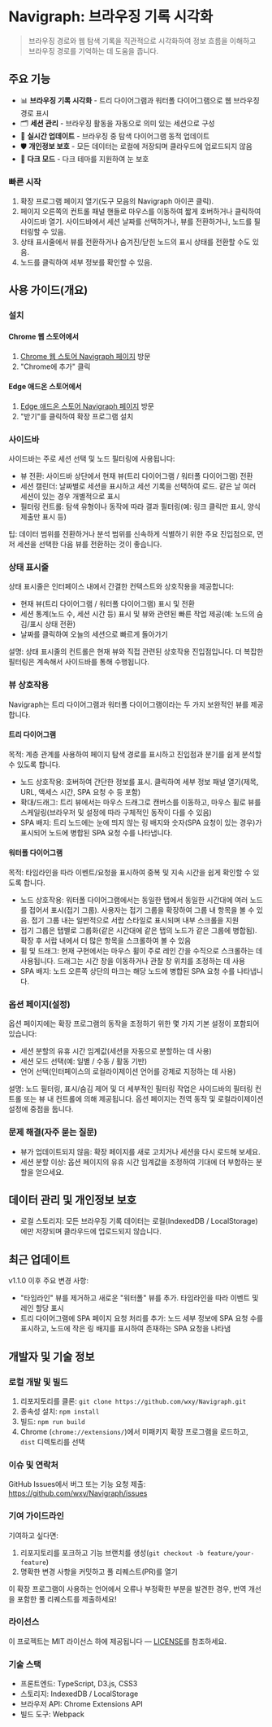 Navigraph: 브라우징 기록 시각화
===

> 브라우징 경로와 웹 탐색 기록을 직관적으로 시각화하여 정보 흐름을 이해하고 브라우징 경로를 기억하는 데 도움을 줍니다.

## 주요 기능

- 📊 **브라우징 기록 시각화** - 트리 다이어그램과 워터폴 다이어그램으로 웹 브라우징 경로 표시
- 🗂️ **세션 관리** - 브라우징 활동을 자동으로 의미 있는 세션으로 구성
- 🔄 **실시간 업데이트** - 브라우징 중 탐색 다이어그램 동적 업데이트
- 🛡️ **개인정보 보호** - 모든 데이터는 로컬에 저장되며 클라우드에 업로드되지 않음
- 🌙 **다크 모드** - 다크 테마를 지원하여 눈 보호

### 빠른 시작

1. 확장 프로그램 페이지 열기(도구 모음의 Navigraph 아이콘 클릭).
2. 페이지 오른쪽의 컨트롤 패널 핸들로 마우스를 이동하여 짧게 호버하거나 클릭하여 사이드바 열기. 사이드바에서 세션 날짜를 선택하거나, 뷰를 전환하거나, 노드를 필터링할 수 있음.
3. 상태 표시줄에서 뷰를 전환하거나 숨겨진/닫힌 노드의 표시 상태를 전환할 수도 있음.
4. 노드를 클릭하여 세부 정보를 확인할 수 있음.

## 사용 가이드(개요)

### 설치

#### Chrome 웹 스토어에서

1. [Chrome 웹 스토어 Navigraph 페이지](https://chrome.google.com/webstore/detail/navigraph/jfjgdldpgmnhclffkkcnbhleijeopkhi) 방문
2. "Chrome에 추가" 클릭

#### Edge 애드온 스토어에서

1. [Edge 애드온 스토어 Navigraph 페이지](https://microsoftedge.microsoft.com/addons/detail/ibcpeknflplfaljendadfkhmflhfnhdh) 방문
2. "받기"를 클릭하여 확장 프로그램 설치

### 사이드바

사이드바는 주로 세션 선택 및 노드 필터링에 사용됩니다:

- 뷰 전환: 사이드바 상단에서 현재 뷰(트리 다이어그램 / 워터폴 다이어그램) 전환
- 세션 캘린더: 날짜별로 세션을 표시하고 세션 기록을 선택하여 로드. 같은 날 여러 세션이 있는 경우 개별적으로 표시
- 필터링 컨트롤: 탐색 유형이나 동작에 따라 결과 필터링(예: 링크 클릭만 표시, 양식 제출만 표시 등)

팁: 데이터 범위를 전환하거나 분석 범위를 신속하게 식별하기 위한 주요 진입점으로, 먼저 세션을 선택한 다음 뷰를 전환하는 것이 좋습니다.

### 상태 표시줄

상태 표시줄은 인터페이스 내에서 간결한 컨텍스트와 상호작용을 제공합니다:

- 현재 뷰(트리 다이어그램 / 워터폴 다이어그램) 표시 및 전환
- 세션 통계(노드 수, 세션 시간 등) 표시 및 뷰와 관련된 빠른 작업 제공(예: 노드의 숨김/표시 상태 전환)
- 날짜를 클릭하여 오늘의 세션으로 빠르게 돌아가기

설명: 상태 표시줄의 컨트롤은 현재 뷰와 직접 관련된 상호작용 진입점입니다. 더 복잡한 필터링은 계속해서 사이드바를 통해 수행됩니다.

### 뷰 상호작용

Navigraph는 트리 다이어그램과 워터폴 다이어그램이라는 두 가지 보완적인 뷰를 제공합니다.

#### 트리 다이어그램

목적: 계층 관계를 사용하여 페이지 탐색 경로를 표시하고 진입점과 분기를 쉽게 분석할 수 있도록 합니다.

- 노드 상호작용: 호버하여 간단한 정보를 표시. 클릭하여 세부 정보 패널 열기(제목, URL, 액세스 시간, SPA 요청 수 등 포함)
- 확대/드래그: 트리 뷰에서는 마우스 드래그로 캔버스를 이동하고, 마우스 휠로 뷰를 스케일링(브라우저 및 설정에 따라 구체적인 동작이 다를 수 있음)
- SPA 배지: 트리 노드에는 눈에 띄지 않는 링 배지와 숫자(SPA 요청이 있는 경우)가 표시되어 노드에 병합된 SPA 요청 수를 나타냅니다.

#### 워터폴 다이어그램

목적: 타임라인을 따라 이벤트/요청을 표시하여 중복 및 지속 시간을 쉽게 확인할 수 있도록 합니다.

- 노드 상호작용: 워터폴 다이어그램에서는 동일한 탭에서 동일한 시간대에 여러 노드를 접어서 표시(접기 그룹). 사용자는 접기 그룹을 확장하여 그룹 내 항목을 볼 수 있음. 접기 그룹 내는 일반적으로 서랍 스타일로 표시되며 내부 스크롤을 지원
- 접기 그룹은 탭별로 그룹화(같은 시간대에 같은 탭의 노드가 같은 그룹에 병합됨). 확장 후 서랍 내에서 더 많은 항목을 스크롤하여 볼 수 있음
- 휠 및 드래그: 현재 구현에서는 마우스 휠이 주로 레인 간을 수직으로 스크롤하는 데 사용됩니다. 드래그는 시간 창을 이동하거나 관찰 창 위치를 조정하는 데 사용
- SPA 배지: 노드 오른쪽 상단의 마크는 해당 노드에 병합된 SPA 요청 수를 나타냅니다.

### 옵션 페이지(설정)

옵션 페이지에는 확장 프로그램의 동작을 조정하기 위한 몇 가지 기본 설정이 포함되어 있습니다:

- 세션 분할의 유휴 시간 임계값(세션을 자동으로 분할하는 데 사용)
- 세션 모드 선택(예: 일별 / 수동 / 활동 기반)
- 언어 선택(인터페이스의 로컬라이제이션 언어를 강제로 지정하는 데 사용)

설명: 노드 필터링, 표시/숨김 제어 및 더 세부적인 필터링 작업은 사이드바의 필터링 컨트롤 또는 뷰 내 컨트롤에 의해 제공됩니다. 옵션 페이지는 전역 동작 및 로컬라이제이션 설정에 중점을 둡니다.

### 문제 해결(자주 묻는 질문)

- 뷰가 업데이트되지 않음: 확장 페이지를 새로 고치거나 세션을 다시 로드해 보세요.
- 세션 분할 이상: 옵션 페이지의 유휴 시간 임계값을 조정하여 기대에 더 부합하는 분할을 얻으세요.

## 데이터 관리 및 개인정보 보호

- 로컬 스토리지: 모든 브라우징 기록 데이터는 로컬(IndexedDB / LocalStorage)에만 저장되며 클라우드에 업로드되지 않습니다.

## 최근 업데이트

v1.1.0 이후 주요 변경 사항:

- "타임라인" 뷰를 제거하고 새로운 "워터폴" 뷰를 추가. 타임라인을 따라 이벤트 및 레인 할당 표시
- 트리 다이어그램에 SPA 페이지 요청 처리를 추가: 노드 세부 정보에 SPA 요청 수를 표시하고, 노드에 작은 링 배지를 표시하여 존재하는 SPA 요청을 나타냄

## 개발자 및 기술 정보

### 로컬 개발 및 빌드

1. 리포지토리를 클론: `git clone https://github.com/wxy/Navigraph.git`
2. 종속성 설치: `npm install`
3. 빌드: `npm run build`
4. Chrome (`chrome://extensions/`)에서 미패키지 확장 프로그램을 로드하고, `dist` 디렉토리를 선택

### 이슈 및 연락처

GitHub Issues에서 버그 또는 기능 요청 제출: https://github.com/wxy/Navigraph/issues

### 기여 가이드라인

기여하고 싶다면:

1. 리포지토리를 포크하고 기능 브랜치를 생성(`git checkout -b feature/your-feature`)
2. 명확한 변경 사항을 커밋하고 풀 리퀘스트(PR)를 열기

이 확장 프로그램이 사용하는 언어에서 오류나 부정확한 부분을 발견한 경우, 번역 개선을 포함한 풀 리퀘스트를 제출하세요!

### 라이선스

이 프로젝트는 MIT 라이선스 하에 제공됩니다 — [LICENSE](LICENSE)를 참조하세요.

### 기술 스택

- 프론트엔드: TypeScript, D3.js, CSS3
- 스토리지: IndexedDB / LocalStorage
- 브라우저 API: Chrome Extensions API
- 빌드 도구: Webpack